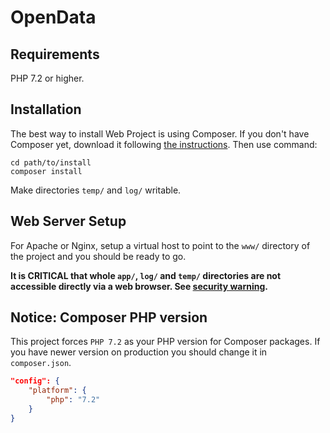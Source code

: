 OpenData
=================

Requirements
------------

PHP 7.2 or higher.


Installation
------------

The best way to install Web Project is using Composer. If you don't have Composer yet,
download it following [the instructions](https://doc.nette.org/composer). Then use command:

	cd path/to/install
	composer install


Make directories `temp/` and `log/` writable.


Web Server Setup
----------------

For Apache or Nginx, setup a virtual host to point to the `www/` directory of the project and you
should be ready to go.

**It is CRITICAL that whole `app/`, `log/` and `temp/` directories are not accessible directly
via a web browser. See [security warning](https://nette.org/security-warning).**

Notice: Composer PHP version
----------------------------
This project forces `PHP 7.2` as your PHP version for Composer packages. If you have newer version on production you should change it in `composer.json`.
```json
"config": {
	"platform": {
		"php": "7.2"
	}
}
```

